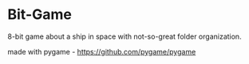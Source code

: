 # Bit-Game
8-bit game about a ship in space with not-so-great folder organization.

made with pygame - https://github.com/pygame/pygame
